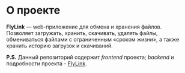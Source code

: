 # О проекте
__FlyLink__ — web-приложение для обмена и хранения файлов.  
Позволяет загружать, хранить, скачивать, удалять файлы, обмениваться файлами с ограниченным «сроком жизни», а также хранить историю загрузок и скачиваний.

__P.S.__ Данный репозиторий содержит _frontend_ проекта; _backend_ и подробности проекта - [FlyLink](https://github.com/Egor-Ananko-650503/FlyLink).